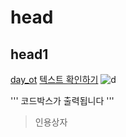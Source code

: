 # head
## head1
[day_ot](/day_ot)
[텍스트 확인하기](/day_ot/github.txt)
![d](/aa.png)

'''
코드박스가 출력됩니다
'''
>인용상자
